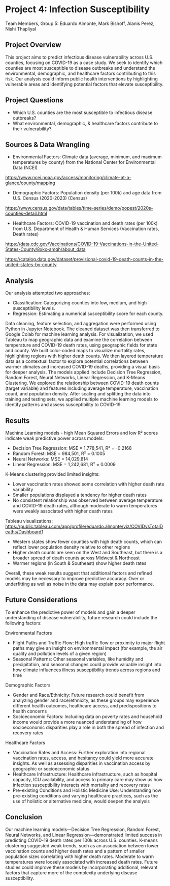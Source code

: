 # Project 4: Infection Susceptibility
Team Members, Group 5: Eduardo Almonte, Mark Bishoff, Alanis Perez, Nishi Thapliyal

Project Overview
-------------------------
This project aims to predict infectious disease vulnerability across U.S. counties, focusing on COVID-19 as a case study. We seek to identify which counties are most susceptible to disease outbreaks and understand the environmental, demographic, and healthcare factors contributing to this risk. Our analysis could inform public health interventions by highlighting vulnerable areas and identifying potential factors that elevate susceptibility.


Project Questions
-------------------------
* Which U.S. counties are the most susceptible to infectious disease outbreaks?
* What environmental, demographic, & healthcare factors contribute to their vulnerability?


Sources & Data Wrangling
-------------------------
* Environmental Factors: Climate data (average, minimum, and maximum temperatures by county) from the National Center for Environmental Data (NCEI)

https://www.ncei.noaa.gov/access/monitoring/climate-at-a-glance/county/mapping

* Demographic Factors: Population density (per 100k) and age data from U.S. Census (2020-2023) (Census)

https://www.census.gov/data/tables/time-series/demo/popest/2020s-counties-detail.html

* Healthcare Factors: COVID-19 vaccination and death rates (per 100k) from U.S. Department of Health & Human Services (Vaccination rates, Death rates)

https://data.cdc.gov/Vaccinations/COVID-19-Vaccinations-in-the-United-States-County/8xkx-amqh/about_data

https://catalog.data.gov/dataset/provisional-covid-19-death-counts-in-the-united-states-by-county


Analysis
-------------------------
Our analysis attempted two approaches:
* Classification: Categorizing counties into low, medium, and high susceptibility levels.
* Regression: Estimating a numerical susceptibility score for each county.

Data cleaning, feature selection, and aggregation were performed using Python in Jupyter Notebook. The cleaned dataset was then transferred to Google Colab for machine learning analysis. For visualization, we used Tableau to map geographic data and examine the correlation between temperature and COVID-19 death rates, using geographic fields for state and county. We built color-coded maps to visualize mortality rates, highlighting regions with higher death counts. We then layered temperature data as a contextual factor to explore potential correlations between warmer climates and increased COVID-19 deaths, providing a visual basis for deeper analysis. The models applied include Decision Tree Regression, Random Forest, Neural Networks, Linear Regression, and K-Means Clustering. We explored the relationship between COVID-19 death counts (target variable) and features including average temperature, vaccination count, and population density. After scaling and splitting the data into training and testing sets, we applied multiple machine learning models to identify patterns and assess susceptibility to COVID-19. 

Results
-------------------------
Machine Learning models - high Mean Squared Errors and low R² scores indicate weak predictive power across models:
* Decision Tree Regression: MSE = 1,778,541, R² = -0.2168
* Random Forest: MSE = 984,501, R² = 0.1005
* Neural Networks: MSE = 14,029,814
* Linear Regression: MSE = 1,242,681, R² = 0.0009

K-Means clustering provided limited insights:
* Lower vaccination rates showed some correlation with higher death rate variability
* Smaller populations displayed a tendency for higher death rates
* No consistent relationship was observed between average temperature and COVID-19 death rates, although moderate to warm temperatures were weakly associated with higher death rates

Tableau visualizations:
https://public.tableau.com/app/profile/eduardo.almonte/viz/COVIDvsTotalDeaths/Dashboard1
* Western states show fewer counties with high death counts, which can reflect lower population density relative to other regions
* Higher death counts are seen on the West and Southeast, but there is a broader spread of death counts across Midwest & Northeast
* Warmer regions (in South & Southeast) show higher death rates

Overall, these weak results suggest that additional factors and refined models may be necessary to improve predictive accuracy. Over or underfitting as well as noise in the data may explain poor performance.


Future Considerations
-------------------------
To enhance the predictive power of models and gain a deeper understanding of disease vulnerability, future research could include the following factors:

Environmental Factors
* Flight Paths and Traffic Flow: High traffic flow or proximity to major flight paths may give an insight on environmental impact (for example, the air quality and pollution levels of a given region)
* Seasonal Patterns: Other seasonal variables, like humidity and precipitation, and seasonal changes could provide valuable insight into how climate influences illness susceptibility trends across regions and time

Demographic Factors
* Gender and Race/Ethnicity: Future research could benefit from analyzing gender and race/ethnicity, as these groups may experience different health outcomes, healthcare access, and predispositions to health concerns
* Socioeconomic Factors: Including data on poverty rates and household income would provide a more nuanced understanding of how socioeconomic disparities play a role in both the spread of infection and recovery rates

Healthcare Factors
* Vaccination Rates and Access: Further exploration into regional vaccination rates, access, and hesitancy could yield more accurate insights. As well as assessing disparities in vaccination access by geographic or socioeconomic status
* Healthcare Infrastructure: Healthcare infrastructure, such as hospital capacity, ICU availability, and access to primary care may show us how infection susceptibility interacts with mortality and recovery rates
* Pre-existing Conditions and Holistic Medicine Use: Understanding how pre-existing conditions and varying healthcare practices, such as the use of holistic or alternative medicine, would deepen the analysis

Conclusion
-------------------------
Our machine learning models—Decision Tree Regression, Random Forest, Neural Networks, and Linear Regression—demonstrated limited success in predicting COVID-19 death rates per 100k across U.S. counties. K-means clustering suggested weak trends, such as an association between lower vaccination counts and higher death rates and a pattern of smaller population sizes correlating with higher death rates. Moderate to warm temperatures were loosely associated with increased death rates. Future studies could improve these models by incorporating additional, relevant factors that capture more of the complexity underlying disease susceptibility.
